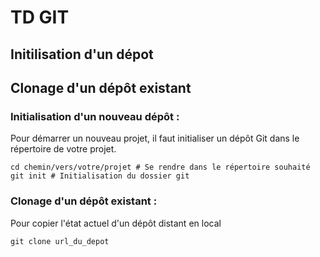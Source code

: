 # TD GIT

## Initilisation d'un dépot

## Clonage d'un dépôt existant 

### Initialisation d'un nouveau dépôt :
Pour démarrer un nouveau projet, il faut initialiser un dépôt Git dans le répertoire de votre projet.
```
cd chemin/vers/votre/projet # Se rendre dans le répertoire souhaité
git init # Initialisation du dossier git
```


### Clonage d'un dépôt existant :
Pour copier l'état actuel d'un dépôt distant en local
```
git clone url_du_depot
```
